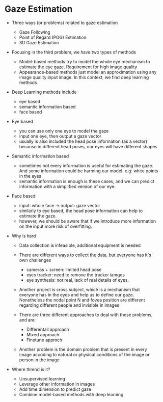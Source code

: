 # Gaze Estimation

- Three ways (or problems) related to gaze estimation
    - Gaze Following
    - Point of Regard (POG) Estimation
    - 3D Gaze Estimation
- Focusing in the third problem, we have two types of methods
    - Model-based methods try to model the whole eye mechanism to estimate the eye gaze. Requirement for high image quality
    - Appearance-based methods just model an approximation using any image quality input image. In this context, we find deep learning methods

- Deep Learning methods include
    - eye based 
    - semantic information based
    - face based

- Eye based
    - you can use only one eye to model the gaze
    - input one eye, then output a gaze vector
    - usually is also included the head pose information (as a vector) because in different head poses, our eyes will have different shapes

- Semantic information based
    - sometimes not every information is useful for estimating the gaze. And some information could be harming our model. e.g: white points in the eyes
    - semantic information is enough is these cases, and we can predict information with a simplified version of our eye.

- Face based
    - input: whole face -> output: gaze vector
    - similarly to eye based, the head pose information can help to estimate the gaze.
    - however, we should be aware that if we introduce more information on the input more risk of overfitting.

- Why is hard
    - Data collection is infeasible, additional equipment is needed
    - There are different ways to collect the data, but everyone has it's own challenges
        - cameras + screen: limited head pose
        - eyes tracker: need to remove the tracker iamges
        - eye synthesis: not real, lack of real details of eyes.
    - Another project is cross subject, which is a mechanism that everyone has in the eyes and help us to define our gaze. Nonetheless the nodal point N and fovea position are different regarding different people and invisible in images
    - There are three different approaches to deal with these problems, and are:
        - Differentail approach
        - Mixed approach
        - Finetune approch

    - Another problem is the domain problem that is present in every image accoding to natural or physical conditions of the image or person in the image

- Where thrend is it?
    - Unsupervised learning
    - Leverage other information in images
    - Add time dimension to predict gaze
    - Combine model-based methods with deep learning